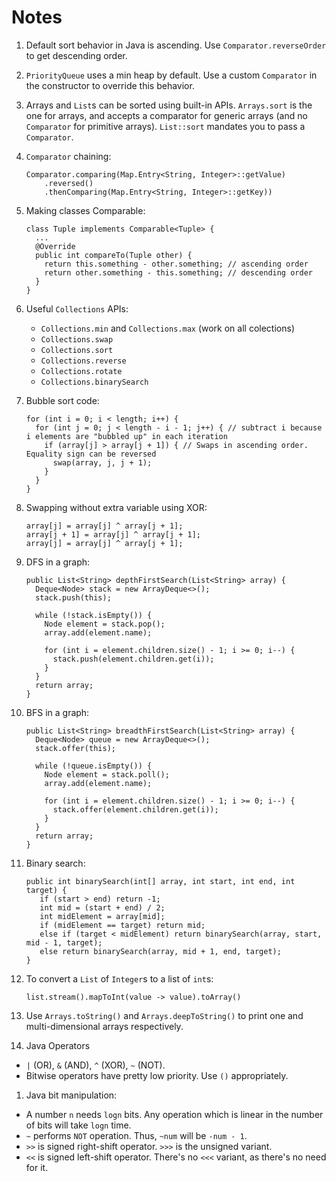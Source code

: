 # Notes

1. Default sort behavior in Java is ascending. Use `Comparator.reverseOrder` to get descending order.
 
1. `PriorityQueue` uses a min heap by default. Use a custom `Comparator` in the constructor to override this behavior.

1. Arrays and `List`s can be sorted using built-in APIs.
`Arrays.sort` is the one for arrays, and accepts a comparator for generic arrays (and no `Comparator` for primitive arrays).
`List::sort` mandates you to pass a `Comparator`.

1. `Comparator` chaining:
    ```
    Comparator.comparing(Map.Entry<String, Integer>::getValue)
        .reversed()
        .thenComparing(Map.Entry<String, Integer>::getKey))
    ```

1. Making classes Comparable:
    ```
    class Tuple implements Comparable<Tuple> {
      ...
      @Override
      public int compareTo(Tuple other) {
        return this.something - other.something; // ascending order
        return other.something - this.something; // descending order
      }
    }
    ```

1. Useful `Collections` APIs:
    - `Collections.min` and `Collections.max` (work on all colections)
    - `Collections.swap`
    - `Collections.sort`
    - `Collections.reverse`
    - `Collections.rotate`
    - `Collections.binarySearch`

1. Bubble sort code:
    ```
    for (int i = 0; i < length; i++) {
      for (int j = 0; j < length - i - 1; j++) { // subtract i because i elements are "bubbled up" in each iteration
        if (array[j] > array[j + 1]) { // Swaps in ascending order. Equality sign can be reversed
          swap(array, j, j + 1);
        }
      }
    }
    ```

1. Swapping without extra variable using XOR:
    ```
    array[j] = array[j] ^ array[j + 1];
    array[j + 1] = array[j] ^ array[j + 1];
    array[j] = array[j] ^ array[j + 1];
    ```

1. DFS in a graph:
   ```
   public List<String> depthFirstSearch(List<String> array) {	
     Deque<Node> stack = new ArrayDeque<>();
     stack.push(this);

     while (!stack.isEmpty()) {
       Node element = stack.pop();
       array.add(element.name);

       for (int i = element.children.size() - 1; i >= 0; i--) {
         stack.push(element.children.get(i));
       }
     }
     return array;
   }
   ```

1. BFS in a graph:
   ```
   public List<String> breadthFirstSearch(List<String> array) {	
     Deque<Node> queue = new ArrayDeque<>();
     stack.offer(this);

     while (!queue.isEmpty()) {
       Node element = stack.poll();
       array.add(element.name);

       for (int i = element.children.size() - 1; i >= 0; i--) {
         stack.offer(element.children.get(i));
       }
     }
     return array;
   }
   ```
   
1. Binary search:
   ```
   public int binarySearch(int[] array, int start, int end, int target) {
      if (start > end) return -1;
      int mid = (start + end) / 2;
      int midElement = array[mid];
      if (midElement == target) return mid;
      else if (target < midElement) return binarySearch(array, start, mid - 1, target);
      else return binarySearch(array, mid + 1, end, target);
   }
   ```

1. To convert a `List` of `Integer`s to a list of `int`s:
   ```
   list.stream().mapToInt(value -> value).toArray() 
   ``` 
   
1. Use `Arrays.toString()` and `Arrays.deepToString()` to print one and multi-dimensional arrays respectively.

1. Java Operators
- `|` (OR), `&` (AND), `^` (XOR), `~` (NOT).
- Bitwise operators have pretty low priority. Use `()` appropriately.

1. Java bit manipulation:
- A number `n` needs `logn` bits. Any operation which is linear in the number of bits will take `logn` time.
- `~` performs `NOT` operation. Thus, `~num` will be `-num - 1`.
- `>>` is signed right-shift operator. `>>>` is the unsigned variant.
- `<<` is signed left-shift operator. There's no `<<<` variant, as there's no need for it.
